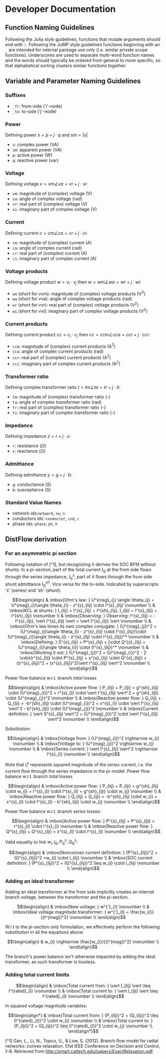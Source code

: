 # Developer Documentation

## Function Naming Guidelines

Following the Julia style guidelines, functions that mutate arguments should
end with `!`.  Following the JuMP style guidelines functions beginning with
an `_` are intended for internal package use only (i.e. similar private 
scope functions).  Underscores are used to separate multi-word function names
and the words should typically be ordered from general to more specific,
so that alphabetical sorting clusters similar functions together.


## Variable and Parameter Naming Guidelines

### Suffixes

- `_fr`: from-side ('i'-node)
- `_to`: to-side ('j'-node)

### Power

Defining power $s = p + j \cdot q$ and $sm = |s|$
- `s`: complex power (VA)
- `sm`: apparent power (VA)
- `p`: active power (W)
- `q`: reactive power (var)

### Voltage

Defining voltage $v = vm \angle va = vr + j \cdot vi$:
- `vm`: magnitude of (complex) voltage (V)
- `va`: angle of complex voltage (rad)
- `vr`: real part of (complex) voltage (V)
- `vi`: imaginary part of complex voltage (V)

### Current

Defining current $c = cm \angle ca = cr + j \cdot ci$:
- `cm`: magnitude of (complex) current (A)
- `ca`: angle of complex current (rad)
- `cr`: real part of (complex) current (A)
- `ci`: imaginary part of complex current (A)

### Voltage products

Defining voltage product $w = v_i \cdot v_j$ then
$w = wm \angle wa = wr + j\cdot wi$:
- `wm` (short for vvm): magnitude of (complex) voltage products (V$^2$)
- `wa` (short for vva): angle of complex voltage products (rad)
- `wr` (short for vvr): real part of (complex) voltage products (V$^2$)
- `wi` (short for vvi): imaginary part of complex voltage products (V$^2$)

### Current products

Defining current product $cc = c_i \cdot c_j$ then
$cc = ccm \angle cca = ccr + j\cdot cci$:
- `ccm`: magnitude of (complex) current products (A$^2$)
- `cca`: angle of complex current products (rad)
- `ccr`: real part of (complex) current products (A$^2$)
- `cci`: imaginary part of complex current products (A$^2$)

### Transformer ratio

Defining complex transformer ratio
$t = tm \angle ta = tr + j\cdot ti$:
- `tm`: magnitude of (complex) transformer ratio (-)
- `ta`: angle of complex transformer ratio (rad)
- `tr`: real part of (complex) transformer ratio (-)
- `ti`: imaginary part of complex transformer ratio (-)

### Impedance

Defining impedance
$z = r + j\cdot x$:
- `r`: resistance ($\Omega$)
- `x`: reactance ($\Omega$)

### Admittance

Defining admittance
$y = g + j\cdot b$:
- `g`: conductance ($S$)
- `b`: susceptance ($S$)


### Standard Value Names

- network ids:`network`, `nw`, `n`
- conductors ids: `conductor`, `cnd`, `c`
- phase ids: `phase`, `ph`, `h`


## DistFlow derivation

### For an asymmetric pi section
Following notation of [^1], but recognizing it derives the SOC BFM without shunts.
In a pi-section, part of the total current $I_{lij}$ at the from side flows 
through the series impedance, $I^{s}_{lij}$, part of it flows through the from
side shunt admittance $I^{sh}_{lij}$. Vice versa for the to-side. Indicated by
superscripts 's' (series) and 'sh' (shunt).
```math
\begin{align}
& \mbox{Ohm's law: }  U^{mag}_{j} \angle \theta_{j} = U^{mag}_{i}\angle \theta_{i}  - z^{s}_{lij} \cdot I^{s}_{lij} \nonumber \\
& \mbox{KCL at shunts: }  I_{lij} = I^{s}_{lij} + I^{sh}_{lij}, I_{lji} = I^{s}_{lji} + I^{sh}_{lji} \nonumber \\
& \mbox{Observing: }  Observing: I^{s}_{lij} = - I^{s}_{lji}, \vert I^{s}_{lij} \vert = \vert I^{s}_{lji} \vert \nonumber \\
& \mbox{Ohm's law times its own complex conjugate: } (U^{mag}_{j})^2 = (U^{mag}_{i}\angle \theta_{i}  - z^{s}_{lij} \cdot I^{s}_{lij})\cdot (U^{mag}_{i}\angle \theta_{i}  - z^{s}_{lij} \cdot I^{s}_{lij})^* \nonumber \\
& \mbox{Defining: } S^{s}_{lij} = P^{s}_{lij} + j\cdot Q^{s}_{lij} = (U^{mag}_{i}\angle \theta_{i}) \cdot (I^{s}_{lij})^* \nonumber \\
& \mbox{Working it out: } (U^{mag}_{j})^2 = (U^{mag}_{i})^2 - 2 \cdot(r^{s}_{lij} \cdot P^{s}_{lij} + x^{s}_{lij} \cdot Q^{s}_{lij})  + ((r^{s}_{lij})^2 + (x^{s}_{lij})^2)\vert I^{s}_{lij} \vert^2 \nonumber \\
\end{align}
```

Power flow balance w.r.t. branch *total* losses
```math
\begin{align}
& \mbox{Active power flow: } P_{lij} + P_{lji} = g^{sh}_{lij} \cdot (U^{mag}_{i})^2 + r^{s}_{l} \cdot \vert I^{s}_{lij} \vert^2 +  g^{sh}_{lji} \cdot (U^{mag}_{j})^2 \nonumber \\
& \mbox{Reactive power flow: } Q_{lij} + Q_{lji} = -b^{sh}_{lij} \cdot (U^{mag}_{i})^2 + x^{s}_{l} \cdot \vert I^{s}_{lij} \vert^2  - b^{sh}_{lji} \cdot (U^{mag}_{j})^2 \nonumber \\
& \mbox{Current definition: } \vert S^{s}_{lij} \vert^2 = (U^{mag}_{i})^2 \cdot \vert I^{s}_{lij} \vert^2 \nonumber \\
\end{align}
```

Substitution:
```math
\begin{align}
& \mbox{Voltage from: } (U^{mag}_{i})^2 \rightarrow w_{i} \nonumber \\
& \mbox{Voltage to: } (U^{mag}_{j})^2 \rightarrow w_{j} \nonumber \\
& \mbox{Series current: } \vert I^{s}_{lij} \vert^2  \rightarrow l^{s}_{l} \nonumber \\
\end{align}
```

Note that $l^{s}_{l}$ represents squared magnitude of the *series* current,
i.e. the current flow through the series impedance in the pi-model.
Power flow balance w.r.t. branch *total* losses
```math
\begin{align}
& \mbox{Active power flow: } P_{lij} + P_{lji} = g^{sh}_{lij} \cdot w_{i} + r^{s}_{l} \cdot l^{s}_{l} +  g^{sh}_{lji} \cdot  w_{j}  \nonumber \\
& \mbox{Reactive power flow: } Q_{lij} + Q_{lji} = -b^{sh}_{lij} \cdot w_{i} + x^{s}_{l} \cdot l^{s}_{l}  - b^{sh}_{lji} \cdot  w_{j} \nonumber \\
\end{align}
```


Power flow balance w.r.t. branch *series* losses:
```math
\begin{align}
& \mbox{Active power flow: } P^{s}_{lij} + P^{s}_{lji}  = r^{s}_{l} \cdot l^{s}_{l}  \nonumber \\
& \mbox{Reactive power flow: } Q^{s}_{lij} + Q^{s}_{lji}  = x^{s}_{l} \cdot l^{s}_{l}  \nonumber \\
\end{align}
```

Valid equality to link $w_{i}, l_{lij}, P^{s}_{lij}, Q^{s}_{lij}$:
```math
\begin{align}
& \mbox{Nonconvex current definition: } (P^{s}_{lij})^2 + (Q^{s}_{lij})^2   =w_{i} \cdot l_{lij}  \nonumber \\
& \mbox{SOC current definition: } (P^{s}_{lij})^2 + (Q^{s}_{lij})^2   \leq w_{i} \cdot l_{lij}  \nonumber \\
\end{align}
```


### Adding an ideal transformer
Adding an ideal transformer at the from side implicitly creates an internal
branch voltage, between the transformer and the pi-section.
```math
\begin{align}
& \mbox{New voltage: } w^{'}_{l} \nonumber \\
& \mbox{Ideal voltage magnitude transformer: } w^{'}_{l} = \frac{w_{i}}{(t^{mag})^2} \nonumber \\
\end{align}
```

W.r.t to the pi-section only formulation, we effectively perform the following substitution in all the equations above:
```math
\begin{align}
& w_{i} \rightarrow \frac{w_{i}}{(t^{mag})^2} \nonumber \\
\end{align}
```

The branch's power balance isn't otherwise impacted by adding the ideal transformer, as such transformer is lossless.

### Adding total current limits
```math
\begin{align}
& \mbox{Total current from: }  \vert I_{lij} \vert \leq I^{rated}_{l} \nonumber \\
& \mbox{Total current to: }  \vert I_{lji} \vert \leq I^{rated}_{l} \nonumber \\
\end{align}
```

In squared voltage magnitude variables:
```math
\begin{align*}
& \mbox{Total current from: }  (P_{lij})^2 + (Q_{lij})^2  \leq (I^{rated}_{l})^2 \cdot  w_{i} \nonumber \\
& \mbox{Total current to: }  (P_{lji})^2 + (Q_{lji})^2  \leq (I^{rated}_{l})^2 \cdot w_{j} \nonumber \\
\end{align*}
```


[^1] Gan, L., Li, N., Topcu, U., & Low, S. (2012). Branch flow model for radial networks: convex relaxation. 51st IEEE Conference on Decision and Control, 1–8. Retrieved from http://smart.caltech.edu/papers/ExactRelaxation.pdf
